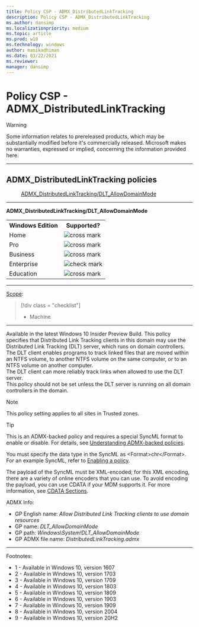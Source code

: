 ```yaml
---
title: Policy CSP - ADMX_DistributedLinkTracking
description: Policy CSP - ADMX_DistributedLinkTracking
ms.author: dansimp
ms.localizationpriority: medium
ms.topic: article
ms.prod: w10
ms.technology: windows
author: manikadhiman
ms.date: 03/22/2021
ms.reviewer: 
manager: dansimp
---
```


# Policy CSP - ADMX_DistributedLinkTracking
> [!WARNING]
> Some information relates to prereleased products, which may be substantially modified before it's commercially released. Microsoft makes no warranties, expressed or implied, concerning the information provided here.

<hr/>

<!--Policies-->
## ADMX_DistributedLinkTracking policies  

<dl>
  <dd>
    <a href="#admx-distributedlinktracking-dlt_allowdomainmode">ADMX_DistributedLinkTracking/DLT_AllowDomainMode</a>
  </dd>
</dl>


<hr/>

<!--Policy-->
<a href="" id="admx-distributedlinktracking-dlt_allowdomainmode"></a>**ADMX_DistributedLinkTracking/DLT_AllowDomainMode**  

<!--SupportedSKUs-->
<table>
<tr>
    <th>Windows Edition</th>
    <th>Supported?</th>
</tr>
<tr>
    <td>Home</td>
    <td><img src="images/crossmark.png" alt="cross mark" /></td>
</tr>
<tr>
    <td>Pro</td>
    <td><img src="images/crossmark.png" alt="cross mark" /></td>
</tr>
<tr>
    <td>Business</td>
    <td><img src="images/crossmark.png" alt="cross mark" /></td>
</tr>
<tr>
    <td>Enterprise</td>
    <td><img src="images/checkmark.png" alt="check mark" /></td>
</tr>
<tr>
    <td>Education</td>
    <td><img src="images/crossmark.png" alt="cross mark" /></td>
</tr>
</table>

<!--/SupportedSKUs-->
<hr/>

<!--Scope-->
[Scope](./policy-configuration-service-provider.md#policy-scope):

> [!div class = "checklist"]
> * Machine

<hr/>

<!--/Scope-->
<!--Description-->
Available in the latest Windows 10 Insider Preview Build. This policy specifies that Distributed Link Tracking clients in this domain may use the Distributed Link Tracking (DLT) server, which runs on domain controllers.  
The DLT client enables programs to track linked  files that are moved within an NTFS volume, to another NTFS volume on the same computer, or to an NTFS volume on  another computer.   
The DLT client can more reliably track links when allowed to use the DLT server.  
This policy should not be set unless the DLT server is running on all domain controllers in the domain.

> [!NOTE]
> This policy setting applies to all sites in Trusted zones.

<!--/Description-->
> [!TIP]
> This is an ADMX-backed policy and requires a special SyncML format to enable or disable. For details, see [Understanding ADMX-backed policies](./understanding-admx-backed-policies.md).
> 
> You must specify the data type in the SyncML as &lt;Format&gt;chr&lt;/Format&gt;. For an example SyncML, refer to [Enabling a policy](./understanding-admx-backed-policies.md#enabling-a-policy).
> 
> The payload of the SyncML must be XML-encoded; for this XML encoding, there are a variety of online encoders that you can use. To avoid encoding the payload, you can use CDATA if your MDM supports it. For more information, see [CDATA Sections](http://www.w3.org/TR/REC-xml/#sec-cdata-sect).

<!--ADMXBacked-->
ADMX Info:  
-   GP English name: *Allow Distributed Link Tracking clients to use domain resources*
-   GP name: *DLT_AllowDomainMode*
-   GP path: *Windows\System!DLT_AllowDomainMode*
-   GP ADMX file name: *DistributedLinkTracking.admx*

<!--/ADMXBacked-->
<!--/Policy-->
<hr/>

Footnotes:

- 1 - Available in Windows 10, version 1607
- 2 - Available in Windows 10, version 1703
- 3 - Available in Windows 10, version 1709
- 4 - Available in Windows 10, version 1803
- 5 - Available in Windows 10, version 1809
- 6 - Available in Windows 10, version 1903
- 7 - Available in Windows 10, version 1909
- 8 - Available in Windows 10, version 2004
- 9 - Available in Windows 10, version 20H2

<!--/Policies-->

